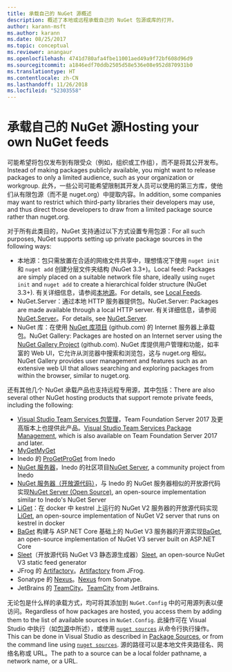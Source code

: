 ```yaml
---
title: 承载自己的 NuGet 源概述
description: 概述了本地或远程承载自己的 NuGet 包源或库的打开。
author: karann-msft
ms.author: karann
ms.date: 08/25/2017
ms.topic: conceptual
ms.reviewer: anangaur
ms.openlocfilehash: 4741d780afa4fbe11001aed49a9f72bf608d96d9
ms.sourcegitcommit: a1846edf70ddb2505d58e536e08e952d870931b0
ms.translationtype: HT
ms.contentlocale: zh-CN
ms.lasthandoff: 11/26/2018
ms.locfileid: "52303558"
---
```

# <a name="hosting-your-own-nuget-feeds"></a><span data-ttu-id="00889-103">承载自己的 NuGet 源</span><span class="sxs-lookup"><span data-stu-id="00889-103">Hosting your own NuGet feeds</span></span>

<span data-ttu-id="00889-104">可能希望将包仅发布到有限受众（例如，组织或工作组），而不是将其公开发布。</span><span class="sxs-lookup"><span data-stu-id="00889-104">Instead of making packages publicly available, you might want to release packages to only a limited audience, such as your organization or workgroup.</span></span> <span data-ttu-id="00889-105">此外，一些公司可能希望限制其开发人员可以使用的第三方库，使他们从有限包源（而不是 nuget.org）中提取内容。</span><span class="sxs-lookup"><span data-stu-id="00889-105">In addition, some companies may want to restrict which third-party libraries their developers may use, and thus direct those developers to draw from a limited package source rather than nuget.org.</span></span>

<span data-ttu-id="00889-106">对于所有此类目的，NuGet 支持通过以下方式设置专用包源：</span><span class="sxs-lookup"><span data-stu-id="00889-106">For all such purposes, NuGet supports setting up private package sources in the following ways:</span></span>

- <span data-ttu-id="00889-107">本地源：包只需放置在合适的网络文件共享中，理想情况下使用 `nuget init` 和 `nuget add` 创建分层文件夹结构 (NuGet 3.3+)。</span><span class="sxs-lookup"><span data-stu-id="00889-107">Local feed: Packages are simply placed on a suitable network file share, ideally using `nuget init` and `nuget add` to create a hierarchical folder structure (NuGet 3.3+).</span></span> <span data-ttu-id="00889-108">有关详细信息，请参阅[本地源](../hosting-packages/local-feeds.md)。</span><span class="sxs-lookup"><span data-stu-id="00889-108">For details, see [Local Feeds](../hosting-packages/local-feeds.md).</span></span>
- <span data-ttu-id="00889-109">NuGet.Server：通过本地 HTTP 服务器提供包。</span><span class="sxs-lookup"><span data-stu-id="00889-109">NuGet.Server: Packages are made available through a local HTTP server.</span></span> <span data-ttu-id="00889-110">有关详细信息，请参阅 [NuGet.Server](../hosting-packages/nuget-server.md)。</span><span class="sxs-lookup"><span data-stu-id="00889-110">For details, see [NuGet.Server](../hosting-packages/nuget-server.md).</span></span>
- <span data-ttu-id="00889-111">NuGet 库：在使用 [NuGet 库项目](https://github.com/NuGet/NuGetGallery#build-and-run-the-gallery-in-arbitrary-number-easy-steps) (github.com) 的 Internet 服务器上承载包。</span><span class="sxs-lookup"><span data-stu-id="00889-111">NuGet Gallery: Packages are hosted on an Internet server using the [NuGet Gallery Project](https://github.com/NuGet/NuGetGallery#build-and-run-the-gallery-in-arbitrary-number-easy-steps) (github.com).</span></span> <span data-ttu-id="00889-112">NuGet 库提供用户管理和功能，如丰富的 Web UI，它允许从浏览器中搜索和浏览包，这与 nuget.org 相似。</span><span class="sxs-lookup"><span data-stu-id="00889-112">NuGet Gallery provides user management and features such as an extensive web UI that allows searching and exploring packages from within the browser, similar to nuget.org.</span></span>

<span data-ttu-id="00889-113">还有其他几个 NuGet 承载产品也支持远程专用源，其中包括：</span><span class="sxs-lookup"><span data-stu-id="00889-113">There are also several other NuGet hosting products that support remote private feeds, including the following:</span></span>

- <span data-ttu-id="00889-114">[Visual Studio Team Services 包管理](https://www.visualstudio.com/docs/package/nuget/publish)，Team Foundation Server 2017 及更高版本上也提供此产品。</span><span class="sxs-lookup"><span data-stu-id="00889-114">[Visual Studio Team Services Package Management](https://www.visualstudio.com/docs/package/nuget/publish), which is also available on Team Foundation Server 2017 and later.</span></span>
- [<span data-ttu-id="00889-115">MyGet</span><span class="sxs-lookup"><span data-stu-id="00889-115">MyGet</span></span>](http://myget.org)
- <span data-ttu-id="00889-116">Inedo 的 [ProGet](http://inedo.com/proget)</span><span class="sxs-lookup"><span data-stu-id="00889-116">[ProGet](http://inedo.com/proget) from Inedo</span></span>
- <span data-ttu-id="00889-117">[NuGet 服务器](http://nugetserver.net/)，Inedo 的社区项目</span><span class="sxs-lookup"><span data-stu-id="00889-117">[NuGet Server](http://nugetserver.net/), a community project from Inedo</span></span>
- <span data-ttu-id="00889-118">[NuGet 服务器（开放源代码）](http://nuget-server.net)，与 Inedo 的 NuGet 服务器相似的开放源代码实现</span><span class="sxs-lookup"><span data-stu-id="00889-118">[NuGet Server (Open Source)](http://nuget-server.net), an open-source implementation similar to Inedo's NuGet Server</span></span>
- <span data-ttu-id="00889-119">[LiGet](https://github.com/ai-traders/liget)：在 docker 中 kestrel 上运行的 NuGet V2 服务器的开放源代码实现</span><span class="sxs-lookup"><span data-stu-id="00889-119">[LiGet](https://github.com/ai-traders/liget), an open-source implementation of NuGet V2 server that runs on kestrel in docker</span></span>
- <span data-ttu-id="00889-120">[BaGet](https://github.com/loic-sharma/BaGet) 构建与 ASP.NET Core 基础上的 NuGet V3 服务器的开源实现</span><span class="sxs-lookup"><span data-stu-id="00889-120">[BaGet](https://github.com/loic-sharma/BaGet), an open-source implementation of NuGet V3 server built on ASP.NET Core</span></span>
- <span data-ttu-id="00889-121">[Sleet](https://github.com/emgarten/sleet)（开放源代码 NuGet V3 静态源生成器）</span><span class="sxs-lookup"><span data-stu-id="00889-121">[Sleet](https://github.com/emgarten/sleet), an open-source NuGet V3 static feed generator</span></span>
- <span data-ttu-id="00889-122">JFrog 的 [Artifactory](https://www.jfrog.com/artifactory/)。</span><span class="sxs-lookup"><span data-stu-id="00889-122">[Artifactory](https://www.jfrog.com/artifactory/) from JFrog.</span></span>
- <span data-ttu-id="00889-123">Sonatype 的 [Nexus](http://www.sonatype.org/nexus/)。</span><span class="sxs-lookup"><span data-stu-id="00889-123">[Nexus](http://www.sonatype.org/nexus/) from Sonatype.</span></span>
- <span data-ttu-id="00889-124">JetBrains 的 [TeamCity](https://www.jetbrains.com/teamcity/)。</span><span class="sxs-lookup"><span data-stu-id="00889-124">[TeamCity](https://www.jetbrains.com/teamcity/) from JetBrains.</span></span>

<span data-ttu-id="00889-125">无论包是什么样的承载方式，均可将其添加到 `NuGet.Config` 中的可用源列表以便访问。</span><span class="sxs-lookup"><span data-stu-id="00889-125">Regardless of how packages are hosted, you access them by adding them to the list of available sources in `NuGet.Config`.</span></span> <span data-ttu-id="00889-126">此操作可在 Visual Studio 中执行（如[包源](../tools/package-manager-ui.md#package-sources)中所述），或使用 [`nuget sources`](../tools/cli-ref-sources.md) 从命令行执行操作。</span><span class="sxs-lookup"><span data-stu-id="00889-126">This can be done in Visual Studio as described in [Package Sources](../tools/package-manager-ui.md#package-sources), or from the command line using [`nuget sources`](../tools/cli-ref-sources.md).</span></span> <span data-ttu-id="00889-127">源的路径可以是本地文件夹路径名、网络名称或 URL。</span><span class="sxs-lookup"><span data-stu-id="00889-127">The path to a source can be a local folder pathname, a network name, or a URL.</span></span>
